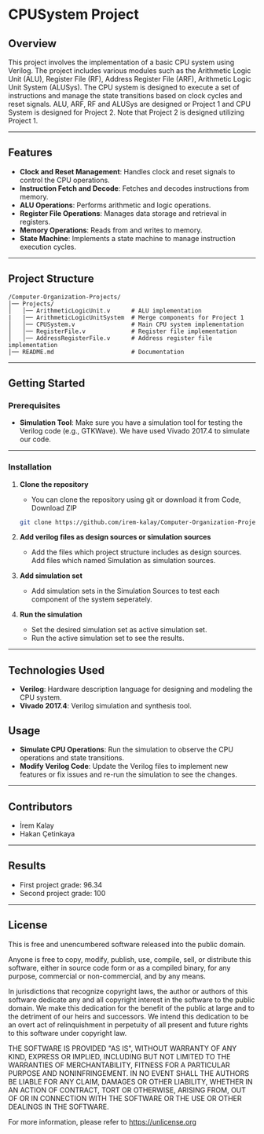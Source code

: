 

# CPUSystem Project

## Overview

This project involves the implementation of a basic CPU system using Verilog. The project includes various modules such as the Arithmetic Logic Unit (ALU), Register File (RF), Address Register File (ARF), Arithmetic Logic Unit System (ALUSys). The CPU system is designed to execute a set of instructions and manage the state transitions based on clock cycles and reset signals. ALU, ARF, RF and ALUSys are designed or Project 1 and CPU System is designed for Project 2. Note that Project 2 is designed utilizing Project 1. 

---
## Features

- **Clock and Reset Management**: Handles clock and reset signals to control the CPU operations.
- **Instruction Fetch and Decode**: Fetches and decodes instructions from memory.
- **ALU Operations**: Performs arithmetic and logic operations.
- **Register File Operations**: Manages data storage and retrieval in registers.
- **Memory Operations**: Reads from and writes to memory.
- **State Machine**: Implements a state machine to manage instruction execution cycles.

---

## **Project Structure**

```
/Computer-Organization-Projects/
│── Projects/
│   │── ArithmeticLogicUnit.v      # ALU implementation
|   |── ArithmeticLogicUnitSystem  # Merge components for Project 1
│   │── CPUSystem.v                # Main CPU system implementation
│   │── RegisterFile.v             # Register file implementation
│   │── AddressRegisterFile.v      # Address register file implementation
│── README.md                      # Documentation
```

---

## **Getting Started**

### **Prerequisites**

- **Simulation Tool**: Make sure you have a simulation tool for testing the Verilog code (e.g., GTKWave). We have used Vivado 2017.4 to simulate our code. 

---

### **Installation**

1. **Clone the repository**
    - You can clone the repository using git or download it from Code, Download ZIP
    ```sh
    git clone https://github.com/irem-kalay/Computer-Organization-Projects.git
    ```

2. **Add verilog files as design sources or simulation sources**
    - Add the files which project structure includes as design sources. Add files which named Simulation as simulation sources. 

3. **Add simulation set**
    - Add simulation sets in the Simulation Sources to test each component of the system seperately. 

4. **Run the simulation**
    - Set the desired simulation set as active simulation set.
    - Run the active simulation set to see the results. 

---

## **Technologies Used**

- **Verilog**: Hardware description language for designing and modeling the CPU system.
- **Vivado 2017.4**: Verilog simulation and synthesis tool.

## **Usage**

- **Simulate CPU Operations**: Run the simulation to observe the CPU operations and state transitions.
- **Modify Verilog Code**: Update the Verilog files to implement new features or fix issues and re-run the simulation to see the changes.

---

## **Contributors**

- İrem Kalay
- Hakan Çetinkaya 
---

## **Results**
- First project grade: 96.34
- Second project grade: 100

---
## **License**

This is free and unencumbered software released into the public domain.

Anyone is free to copy, modify, publish, use, compile, sell, or distribute this software, either in source code form or as a compiled binary, for any purpose, commercial or non-commercial, and by any means.

In jurisdictions that recognize copyright laws, the author or authors of this software dedicate any and all copyright interest in the software to the public domain. We make this dedication for the benefit of the public at large and to the detriment of our heirs and successors. We intend this dedication to be an overt act of relinquishment in perpetuity of all present and future rights to this software under copyright law.

THE SOFTWARE IS PROVIDED "AS IS", WITHOUT WARRANTY OF ANY KIND, EXPRESS OR IMPLIED, INCLUDING BUT NOT LIMITED TO THE WARRANTIES OF MERCHANTABILITY, FITNESS FOR A PARTICULAR PURPOSE AND NONINFRINGEMENT. IN NO EVENT SHALL THE AUTHORS BE LIABLE FOR ANY CLAIM, DAMAGES OR OTHER LIABILITY, WHETHER IN AN ACTION OF CONTRACT, TORT OR OTHERWISE, ARISING FROM, OUT OF OR IN CONNECTION WITH THE SOFTWARE OR THE USE OR OTHER DEALINGS IN THE SOFTWARE.

For more information, please refer to <https://unlicense.org>

